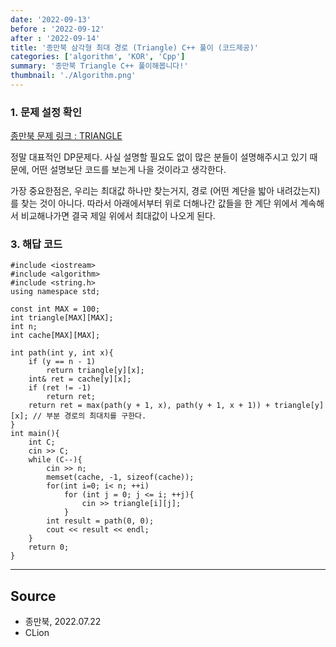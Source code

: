 ```yaml
---
date: '2022-09-13'
before : '2022-09-12'
after : '2022-09-14'
title: '종만북 삼각형 최대 경로 (Triangle) C++ 풀이 (코드제공)'
categories: ['algorithm', 'KOR', 'Cpp']
summary: '종만북 Triangle C++ 풀이해봅니다!'
thumbnail: './Algorithm.png'
---
```


### 1. 문제 설정 확인

[종만북 문제 링크 : TRIANGLE](<https://algospot.com/judge/problem/read/TRIANGLE>)


정말 대표적인 DP문제다. 사실 설명할 필요도 없이 많은 분들이 설명해주시고 있기 때문에, 어떤 설명보단 코드를 보는게 나을 것이라고 생각한다.


가장 중요한점은, 우리는 최대값 하나만 찾는거지, 경로 (어떤 계단을 밟아 내려갔는지)를 찾는 것이 아니다. 따라서 아래에서부터 위로 더해나간 값들을 한 계단 위에서 계속해서 비교해나가면 결국 제일 위에서 최대값이 나오게 된다. 

### 3. 해답 코드

```
#include <iostream>
#include <algorithm>
#include <string.h>
using namespace std;

const int MAX = 100;
int triangle[MAX][MAX];
int n;
int cache[MAX][MAX];

int path(int y, int x){
    if (y == n - 1)
        return triangle[y][x];
    int& ret = cache[y][x];
    if (ret != -1)
        return ret;
    return ret = max(path(y + 1, x), path(y + 1, x + 1)) + triangle[y][x]; // 부분 경로의 최대치를 구한다.
}
int main(){
    int C;
    cin >> C;
    while (C--){
        cin >> n;
        memset(cache, -1, sizeof(cache));
        for(int i=0; i< n; ++i)
            for (int j = 0; j <= i; ++j){
                cin >> triangle[i][j];
            }
        int result = path(0, 0);
        cout << result << endl;
    }
    return 0;
}
```

--- 

## Source

- 종만북, 2022.07.22
- CLion